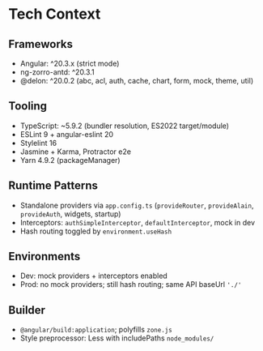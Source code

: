 # Tech Context

## Frameworks
- Angular: ^20.3.x (strict mode)
- ng-zorro-antd: ^20.3.1
- @delon: ^20.0.2 (abc, acl, auth, cache, chart, form, mock, theme, util)

## Tooling
- TypeScript: ~5.9.2 (bundler resolution, ES2022 target/module)
- ESLint 9 + angular-eslint 20
- Stylelint 16
- Jasmine + Karma, Protractor e2e
- Yarn 4.9.2 (packageManager)

## Runtime Patterns
- Standalone providers via `app.config.ts` (`provideRouter`, `provideAlain`, `provideAuth`, widgets, startup)
- Interceptors: `authSimpleInterceptor`, `defaultInterceptor`, mock in dev
- Hash routing toggled by `environment.useHash`

## Environments
- Dev: mock providers + interceptors enabled
- Prod: no mock providers; still hash routing; same API baseUrl `'./'`

## Builder
- `@angular/build:application`; polyfills `zone.js`
- Style preprocessor: Less with includePaths `node_modules/`
